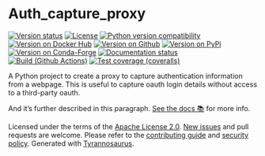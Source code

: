 # Auth_capture_proxy

[![Version status](https://img.shields.io/pypi/status/authcaptureproxy)](https://pypi.org/project/authcaptureproxy)
[![License](https://img.shields.io/badge/License-Apache%202.0-blue.svg)](https://opensource.org/licenses/Apache-2.0)
[![Python version compatibility](https://img.shields.io/pypi/pyversions/auth_capture_proxy)](https://pypi.org/project/auth_capture_proxy)
[![Version on Docker Hub](https://img.shields.io/docker/v/alandtse/auth_capture_proxy?color=green&label=Docker%20Hub)](https://hub.docker.com/repository/docker/alandtse/auth_capture_proxy)
[![Version on Github](https://img.shields.io/github/v/release/alandtse/auth_capture_proxy?include_prereleases&label=GitHub)](https://github.com/alandtse/auth_capture_proxy/releases)
[![Version on PyPi](https://img.shields.io/pypi/v/authcaptureproxy)](https://pypi.org/project/authcaptureproxy)
[![Version on Conda-Forge](https://img.shields.io/conda/vn/conda-forge/auth_capture_proxy?label=Conda-Forge)](https://anaconda.org/conda-forge/auth_capture_proxy)
[![Documentation status](https://readthedocs.org/projects/auth_capture_proxy/badge)](https://auth_capture_proxy.readthedocs.io/en/stable)
[![Build (Github Actions)](https://img.shields.io/github/workflow/status/alandtse/auth_capture_proxy/Build%20&%20test?label=Build%20&%20test)](https://github.com/alandtse/auth_capture_proxy/actions)
[![Test coverage (coveralls)](https://coveralls.io/repos/github/alandtse/auth_capture_proxy/badge.svg?branch=main&service=github)](https://coveralls.io/github/alandtse/auth_capture_proxy?branch=main)

A Python project to create a proxy to capture authentication information from a webpage. This is useful to capture oauth login details without access to a third-party oauth.

And it’s further described in this paragraph.
[See the docs 📚](https://auth-capture-proxy.readthedocs.io/en/latest/) for more info.

Licensed under the terms of the [Apache License 2.0](https://spdx.org/licenses/Apache-2.0.html).
[New issues](https://github.com/alandtse/auth_capture_proxy/issues) and pull requests are welcome.
Please refer to the [contributing guide](https://github.com/alandtse/auth_capture_proxy/blob/main/CONTRIBUTING.md)
and [security policy](https://github.com/alandtse/auth_capture_proxy/blob/main/SECURITY.md).
Generated with [Tyrannosaurus](https://github.com/dmyersturnbull/tyrannosaurus).
